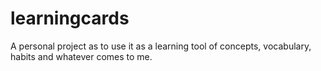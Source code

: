 # learningcards
A personal project as to use it as a learning tool of concepts, vocabulary, habits and whatever comes to me.
